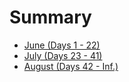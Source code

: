 # Summary

* [June (Days 1 - 22)](notes/June.md)
* [July (Days 23 - 41)](notes/July.md)
* [August (Days 42 - Inf.)](notes/August.md)
